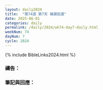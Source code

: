 ```yaml
---
layout: daily2024
title:  "第74週 第7天 補漏拾遺"
date: 2025-06-01
categories: daily
permalink: /daily/2024/wk74-day7-daily.html
weekNum: 74
dayNum: 7
cycle: 2024
---
```


{% include BibleLinks2024.html %}

### 禱告：

### 筆記與回應：
